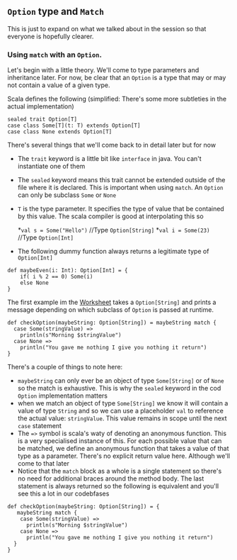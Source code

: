 ## `Option` type and `Match`

This is just to expand on what we talked about in the session so that everyone is hopefully clearer. 

### Using `match` with an `Option`.

Let's begin with a little theory. We'll come to type parameters and inheritance later. For now, be clear that an `Option` is a type that may or may not contain a value of a given type. 

Scala defines the following (simplified: There's some more subtleties in the actual implementation)

```aidl
sealed trait Option[T]
case class Some[T](t: T) extends Option[T] 
case class None extends Option[T]
```

There's several things that we'll come back to in detail later but for now

* The `trait` keyword is a little bit like `interface` in java. You can't instantiate one of them
* The `sealed` keyword means this trait cannot be extended outside of the file where it is declared. This is important when using `match`. An `Option` can only be subclass `Some` or `None`
* `T` is the type parameter. It specifies the type of value that be contained by this value. The scala compiler is good at interpolating this so
    
    *`val s = Some("Hello")` //Type `Option[String]`
    *`val i = Some(23)`      //Type `Option[Int]`  
  
* The following dummy function always returns a legitimate type of `Option[Int]`

```aidl
def maybeEven(i: Int): Option[Int] = {
    if( i % 2 == 0) Some(i)
    else None
}

```

The first example im the [Worksheet](option_and_match.sc) takes a `Option[String]` and prints a message depending on which subclass of `Option` is passed at runtime.

```aidl
def checkOption(maybeString: Option[String]) = maybeString match {
  case Some(stringValue) =>
    println(s"Morning $stringValue")
  case None =>
    println("You gave me nothing I give you nothing it return")
}
```

There's a couple of things to note here: 

* `maybeString` can only ever be an object of type `Some[String]` or of `None` so the match is exhaustive. This is why the `sealed` keyword in the cod `Option` implementation matters
* when we match an object of type `Some[String]` we know it will contain a value of type `String` and so we can use a placeholder `val` to reference the actual value: `stringValue`. This value remains in scope until the next `case` statement
* The `=>` symbol is scala's waty of denoting an anonymous function. This is a very specialised instance of this. For each possible value that can be matched, we define an anonymous function that takes a value of that type as a parameter. There's no explicit return value here. Although we'll come to that later
* Notice that the `match` block as a whole is a single statement so there's no need for additional braces around the method body. The last statement is always returned so the following is equivalent and you'll see this a lot in our codebfases


```aidl
def checkOption(maybeString: Option[String]) = {
   maybeString match {
    case Some(stringValue) =>
      println(s"Morning $stringValue")
    case None =>
      println("You gave me nothing I give you nothing it return")
  }
}  
```
